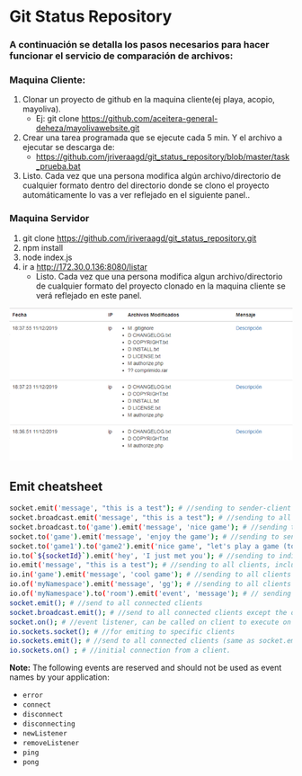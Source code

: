 # Git Status Repository

### A continuación se detalla los pasos necesarios para hacer funcionar el servicio de comparación de archivos:
 
### Maquina Cliente:
1. Clonar un proyecto de github en la maquina cliente(ej playa, acopio, mayoliva). 
   * Ej: git clone  https://github.com/aceitera-general-deheza/mayolivawebsite.git
2. Crear una tarea programada que se ejecute cada 5 min. Y el archivo a ejecutar se descarga de:
   * https://github.com/jriveraagd/git_status_repository/blob/master/task_prueba.bat
3. Listo. Cada vez que una persona modifica algún archivo/directorio de cualquier formato dentro del directorio donde se clono el proyecto automáticamente lo vas a ver reflejado en el siguiente panel..
 
 
### Maquina Servidor
 
1. git clone https://github.com/jriveraagd/git_status_repository.git
2. npm install
3. node index.js
4. ir a http://172.30.0.136:8080/listar
   * Listo. Cada vez que una persona modifica algun archivo/directorio de cualquier formato del proyecto clonado en la maquina cliente se verá reflejado en este panel.
 
 
![](capture_git_status.png) 
 
## Emit cheatsheet

```sh
socket.emit('message', "this is a test"); # //sending to sender-client only
socket.broadcast.emit('message', "this is a test"); # //sending to all clients except sender
socket.broadcast.to('game').emit('message', 'nice game'); # //sending to all clients in 'game' room(channel) except sender
socket.to('game').emit('message', 'enjoy the game'); # //sending to sender client, only if they are in 'game' room(channel)
socket.to('game1').to('game2').emit('nice game', "let's play a game (too)"); # // sending to all clients in 'game1' and/or in 'game2' room, except sender
io.to(`${socketId}`).emit('hey', 'I just met you'); # //sending to individual socketid (private message)
io.emit('message', "this is a test"); # //sending to all clients, include sender
io.in('game').emit('message', 'cool game'); # //sending to all clients in 'game' room(channel), include sender
io.of('myNamespace').emit('message', 'gg'); # //sending to all clients in namespace 'myNamespace', include sender
io.of('myNamespace').to('room').emit('event', 'message'); # // sending to a specific room in a specific namespace, including sender
socket.emit(); # //send to all connected clients
socket.broadcast.emit(); # //send to all connected clients except the one that sent the message
socket.on(); # //event listener, can be called on client to execute on server
io.sockets.socket(); # //for emiting to specific clients
io.sockets.emit(); # //send to all connected clients (same as socket.emit)
io.sockets.on() ; # //initial connection from a client.
```

**Note:** The following events are reserved and should not be used as event names by your application:
- `error`
- `connect`
- `disconnect`
- `disconnecting`
- `newListener`
- `removeListener`
- `ping`
- `pong`
